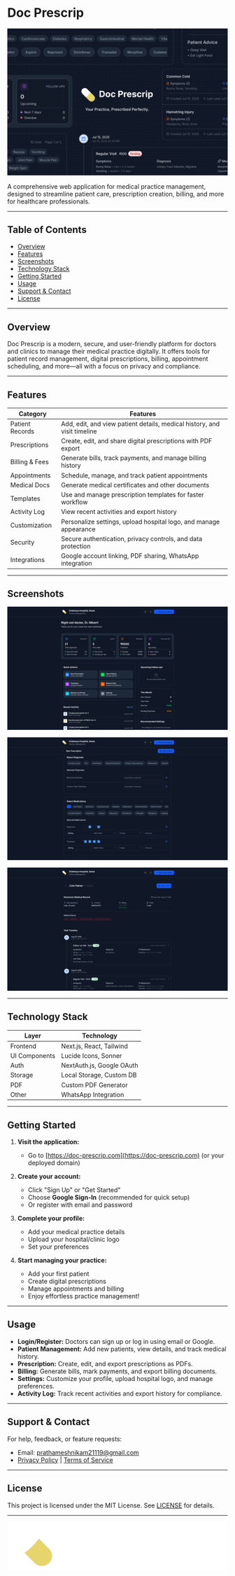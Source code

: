 # Doc Prescrip

![README](/public/readmeTop.png)

A comprehensive web application for medical practice management, designed to streamline patient care, prescription creation, billing, and more for healthcare professionals.

---

## Table of Contents
- [Overview](#overview)
- [Features](#features)
- [Screenshots](#screenshots)
- [Technology Stack](#technology-stack)
- [Getting Started](#getting-started)
- [Usage](#usage)
- [Support & Contact](#support--contact)
- [License](#license)

---

## Overview
Doc Prescrip is a modern, secure, and user-friendly platform for doctors and clinics to manage their medical practice digitally. It offers tools for patient record management, digital prescriptions, billing, appointment scheduling, and more—all with a focus on privacy and compliance.

---

## Features
| Category         | Features                                                                 |
|------------------|--------------------------------------------------------------------------|
| Patient Records  | Add, edit, and view patient details, medical history, and visit timeline |
| Prescriptions    | Create, edit, and share digital prescriptions with PDF export            |
| Billing & Fees   | Generate bills, track payments, and manage billing history               |
| Appointments     | Schedule, manage, and track patient appointments                         |
| Medical Docs     | Generate medical certificates and other documents                        |
| Templates        | Use and manage prescription templates for faster workflow                |
| Activity Log     | View recent activities and export history                                |
| Customization    | Personalize settings, upload hospital logo, and manage appearance        |
| Security         | Secure authentication, privacy controls, and data protection             |
| Integrations     | Google account linking, PDF sharing, WhatsApp integration                |

---

## Screenshots

![Dashboard](/public/dashboard.png)

![Prescriptions](/public/prescription.png)

![PatientDetails](/public/patientDetails.png)

---

## Technology Stack
| Layer         | Technology                |
|---------------|--------------------------|
| Frontend      | Next.js, React, Tailwind |
| UI Components | Lucide Icons, Sonner     |
| Auth          | NextAuth.js, Google OAuth|
| Storage       | Local Storage, Custom DB |
| PDF           | Custom PDF Generator     |
| Other         | WhatsApp Integration     |

---

## Getting Started
1. **Visit the application:**
   - Go to [https://doc-prescrip.com](https://doc-prescrip.com) (or your deployed domain)

2. **Create your account:**
   - Click "Sign Up" or "Get Started"
   - Choose **Google Sign-In** (recommended for quick setup)
   - Or register with email and password

3. **Complete your profile:**
   - Add your medical practice details
   - Upload your hospital/clinic logo
   - Set your preferences

4. **Start managing your practice:**
   - Add your first patient
   - Create digital prescriptions
   - Manage appointments and billing
   - Enjoy effortless practice management!

---

## Usage
- **Login/Register:** Doctors can sign up or log in using email or Google.
- **Patient Management:** Add new patients, view details, and track medical history.
- **Prescription:** Create, edit, and export prescriptions as PDFs.
- **Billing:** Generate bills, mark payments, and export billing documents.
- **Settings:** Customize your profile, upload hospital logo, and manage preferences.
- **Activity Log:** Track recent activities and export history for compliance.

---

## Support & Contact
For help, feedback, or feature requests:
- Email: [prathameshnikam21119@gmail.com](mailto:prathameshnikam21119@gmail.com)
- [Privacy Policy](https://doc-prescrip.vercel.app/privacy) | [Terms of Service](https://doc-prescrip.vercel.app/terms)

---

## License
This project is licensed under the MIT License. See [LICENSE](./LICENSE) for details.

---

![logo](/public/logo.png)